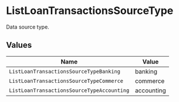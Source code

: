 # ListLoanTransactionsSourceType

Data source type.


## Values

| Name                                       | Value                                      |
| ------------------------------------------ | ------------------------------------------ |
| `ListLoanTransactionsSourceTypeBanking`    | banking                                    |
| `ListLoanTransactionsSourceTypeCommerce`   | commerce                                   |
| `ListLoanTransactionsSourceTypeAccounting` | accounting                                 |